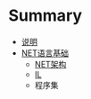 # Summary

* [说明](README.md)
* [NET语言基础](Part1/netyu_yan_ji_chu.md)
   * [NET架构](Part1/Chapter1/netjia_gou.md)
   * [IL](Part1/Chapter1/il.md)
   * 程序集

